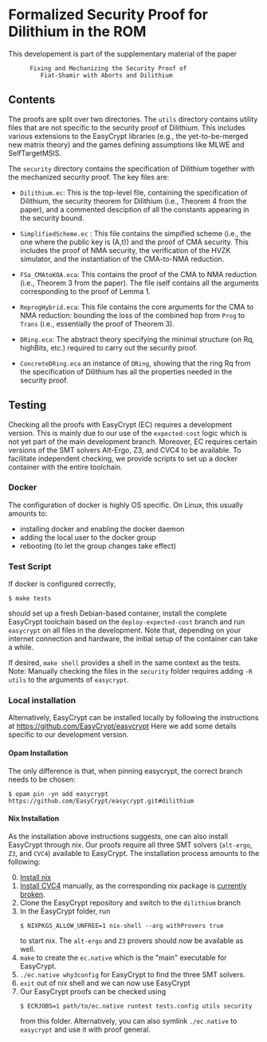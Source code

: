 # Formalized Security Proof for Dilithium in the ROM

This developement is part of the supplementary material of the paper

          Fixing and Mechanizing the Security Proof of
             Fiat-Shamir with Aborts and Dilithium

## Contents

The proofs are split over two directories. The `utils` directory
contains utility files that are not specific to the security proof of
Dilithium. This includes various extensions to the EasyCrypt libraries
(e.g., the yet-to-be-merged new matrix theory) and the games defining
assumptions like MLWE and SelfTargetMSIS.

The `security` directory contains the specification of Dilithium
together with the mechanized security proof. The key files are:

- `Dilithium.ec`: This is the top-level file, containing the
  specification of Dilithium, the security theorem for Dilithium
  (i.e., Theorem 4 from the paper), and a commented desciption of all
  the constants appearing in the security bound.

- `SimplifiedScheme.ec` : This file contains the simpified scheme
  (i.e., the one where the public key is (A,t)) and the proof of CMA
  security. This includes the proof of NMA security, the verification
  of the HVZK simulator, and the instantiation of the CMA-to-NMA
  reduction.

- `FSa_CMAtoKOA.eca`: This contains the proof of the CMA to NMA
  reduction (i.e., Theorem 3 from the paper). The file iself contains
  all the arguments corresponding to the proof of Lemma 1.

- `ReprogHybrid.eca`: This file contains the core arguments for the
  CMA to NMA reduction: bounding the loss of the combined hop from
  `Prog` to `Trans` (i.e., essentially the proof of Theorem 3).

- `DRing.eca`: The abstract theory specifying the minimal structure (on
  Rq, highBits, etc.) required to carry out the security proof.

- `ConcreteDRing.eca` an instance of `DRing`, showing that the ring Rq
  from the specification of Dilithium has all the properties needed in
  the security proof.


## Testing

Checking all the proofs with EasyCrypt (EC) requires a development
version. This is mainly due to our use of the `expected-cost` logic
which is not yet part of the main development branch. Moreover, EC
requires certain versions of the SMT solvers Alt-Ergo, Z3, and CVC4 to
be available. To facilitate independent checking, we provide scripts
to set up a docker container with the entire toolchain.

### Docker

The configuration of docker is highly OS specific. On Linux, this
usually amounts to:

- installing docker and enabling the docker daemon
- adding the local user to the docker group
- rebooting (to let the group changes take effect)

### Test Script

If docker is configured correctly,

```
$ make tests
```

should set up a fresh Debian-based container, install the complete
EasyCrypt toolchain based on the `deploy-expected-cost` branch and run
`easycrypt` on all files in the development. Note that, depending on
your internet connection and hardware, the initial setup of the
container can take a while.

If desired, `make shell` provides a shell in the same context as the
tests. Note: Manually checking the files in the `security` folder
requires adding `-R utils` to the arguments of `easycrypt`.

### Local installation

Alternatively, EasyCrypt can be installed locally by following the
instructions at https://github.com/EasyCrypt/easycrypt
Here we add some details specific to our development version.

#### Opam Installation

The only difference is that, when pinning easycrypt, the correct
branch needs to be chosen:

```
$ opam pin -yn add easycrypt https://github.com/EasyCrypt/easycrypt.git#dilithium
```

#### Nix Installation

As the installation above instructions suggests, one can also install EasyCrypt through nix.
Our proofs require all three SMT solvers (`alt-ergo`, `Z3`, and `CVC4`) available to EasyCrypt.
The installation process amounts to the following:

0. [Install nix](https://nixos.org/download.html)
1. [Install CVC4](https://github.com/CVC4/CVC4-archived/blob/master/INSTALL.md) manually,
   as the corresponding nix package is [currently broken](https://discourse.nixos.org/t/system-no-longer-builds-need-help-interpreting-the-log/24737).
2. Clone the EasyCrypt repository and switch to the `dilithium` branch
3. In the EasyCrypt folder, run
   ```
   $ NIXPKGS_ALLOW_UNFREE=1 nix-shell --arg withProvers true
   ```
   to start nix. The `alt-ergo` and `Z3` provers should now be available as well.
4. `make` to create the `ec.native` which is the "main" executable for EasyCrypt.
5. `./ec.native why3config` for EasyCrypt to find the three SMT solvers.
6. `exit` out of nix shell and we can now use EasyCrypt
7. Our EasyCrypt proofs can be checked using
   ```
   $ ECRJOBS=1 path/to/ec.native runtest tests.config utils security
   ```
   from this folder.
   Alternatively, you can also symlink `./ec.native` to `easycrypt` and use it with proof general.
